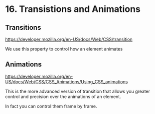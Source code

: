 # 16. Transistions and Animations

## Transitions

https://developer.mozilla.org/en-US/docs/Web/CSS/transition

We use this property to control how an element animates

## Animations

https://developer.mozilla.org/en-US/docs/Web/CSS/CSS_Animations/Using_CSS_animations

This is the more advanced version of transition that allows you greater control and precision over the animations of an element.

In fact you can control them frame by frame.
